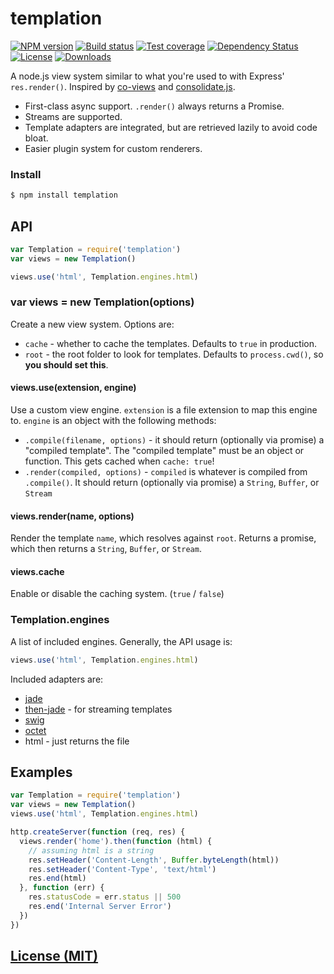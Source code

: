 # templation

[![NPM version][npm-image]][npm-url]
[![Build status][travis-image]][travis-url]
[![Test coverage][coveralls-image]][coveralls-url]
[![Dependency Status][david-image]][david-url]
[![License][license-image]][license-url]
[![Downloads][downloads-image]][downloads-url]

A node.js view system similar to what you're used to with Express' `res.render()`.
Inspired by [co-views](https://github.com/visionmedia/co-views) and
[consolidate.js](https://github.com/visionmedia/consolidate.js/).

- First-class async support. `.render()` always returns a Promise.
- Streams are supported.
- Template adapters are integrated, but are retrieved lazily to avoid code bloat.
- Easier plugin system for custom renderers.

### Install

```bash
$ npm install templation
```

## API

```js
var Templation = require('templation')
var views = new Templation()

views.use('html', Templation.engines.html)
```

### var views = new Templation(options)

Create a new view system.
Options are:

- `cache` - whether to cache the templates.
  Defaults to `true` in production.
- `root` - the root folder to look for templates.
  Defaults to `process.cwd()`, so __you should set this__.

#### views.use(extension, engine)

Use a custom view engine.
`extension` is a file extension to map this engine to.
`engine` is an object with the following methods:

- `.compile(filename, options)` - it should return (optionally via promise)
  a "compiled template". The "compiled template" must be an object or function.
  This gets cached when `cache: true`!
- `.render(compiled, options)` - `compiled` is whatever is compiled from `.compile()`.
  It should return (optionally via promise) a `String`, `Buffer`, or `Stream`

#### views.render(name, options)

Render the template `name`, which resolves against `root`.
Returns a promise, which then returns a `String`, `Buffer`, or `Stream`.

#### views.cache

Enable or disable the caching system. (`true` / `false`)

### Templation.engines

A list of included engines.
Generally, the API usage is:

```js
views.use('html', Templation.engines.html)
```

Included adapters are:

- [jade](http://jade-lang.com)
- [then-jade](https://github.com/then/then-jade) - for streaming templates
- [swig](http://paularmstrong.github.io/swig/)
- [octet](https://github.com/tunnckoCore/octet)
- html - just returns the file

## Examples

```js
var Templation = require('templation')
var views = new Templation()
views.use('html', Templation.engines.html)

http.createServer(function (req, res) {
  views.render('home').then(function (html) {
    // assuming html is a string
    res.setHeader('Content-Length', Buffer.byteLength(html))
    res.setHeader('Content-Type', 'text/html')
    res.end(html)
  }, function (err) {
    res.statusCode = err.status || 500
    res.end('Internal Server Error')
  })
})
```

## [License (MIT)](LICENSE)

[npm-image]: https://img.shields.io/npm/v/templation.svg?style=flat-square
[npm-url]: https://npmjs.org/package/templation
[github-tag]: http://img.shields.io/github/tag/pillarjs/templation.svg?style=flat-square
[github-url]: https://github.com/pillarjs/templation/tags
[travis-image]: https://img.shields.io/travis/pillarjs/templation.svg?style=flat-square
[travis-url]: https://travis-ci.org/pillarjs/templation
[coveralls-image]: https://img.shields.io/coveralls/pillarjs/templation.svg?style=flat-square
[coveralls-url]: https://coveralls.io/r/pillarjs/templation?branch=master
[david-image]: http://img.shields.io/david/pillarjs/templation.svg?style=flat-square
[david-url]: https://david-dm.org/pillarjs/templation
[license-image]: http://img.shields.io/npm/l/templation.svg?style=flat-square
[license-url]: LICENSE
[downloads-image]: http://img.shields.io/npm/dm/templation.svg?style=flat-square
[downloads-url]: https://npmjs.org/package/templation
[gittip-image]: https://img.shields.io/gittip/jonathanong.svg?style=flat-square
[gittip-url]: https://www.gittip.com/jonathanong/

